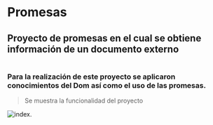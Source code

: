 # Promesas
## Proyecto de promesas en el cual se obtiene información de un documento externo
```
```
### Para la realización de este proyecto se aplicaron conocimientos del Dom así como el uso de las promesas.

> Se muestra la funcionalidad del proyecto

![index.](https://raw.githubusercontent.com/Sandra-De-La-Sancha/Promesas/refs/heads/main/promesas.png)